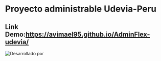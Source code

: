 
# Proyecto administrable Udevia-Peru

## Link Demo:https://avimael95.github.io/AdminFlex-udevia/
![Desarrollado por](https://avimael95.github.io/AdminFlex-udevia/static/Logo.png)

